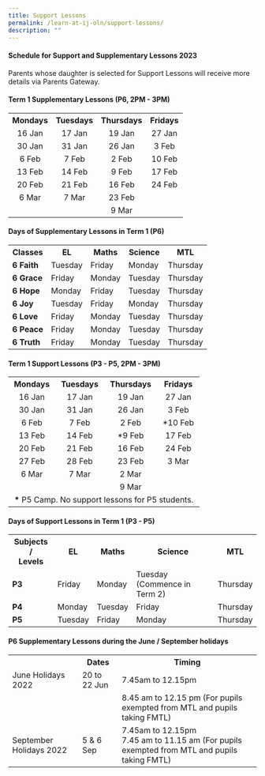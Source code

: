 ```yaml
---
title: Support Lessons
permalink: /learn-at-ij-oln/support-lessons/
description: ""
---
```

<h4><strong>Schedule for Support and Supplementary Lessons 2023</strong></h4>
<p>Parents whose daughter is selected for Support Lessons will receive more details via Parents Gateway.&nbsp;</p>
<h4><strong>Term 1 Supplementary Lessons (P6, 2PM - 3PM)</strong></h4>
<table class="iveo_table ives_tab_simple2 ive_eobj_center">
<tbody>
<tr>
<th style="text-align: center;">Mondays</th>
<th style="text-align: center;">Tuesdays</th>
<th style="text-align: center;">Thursdays</th>
<th style="text-align: center;">Fridays</th>
</tr>
<tr>
<td style="text-align: center;">16 Jan</td>
<td style="text-align: center;">17 Jan</td>
<td style="text-align: center;">19 Jan</td>
<td style="text-align: center;">27 Jan</td>
</tr>
<tr>
<td style="text-align: center;">30 Jan</td>
<td style="text-align: center;">31 Jan</td>
<td style="text-align: center;">26 Jan</td>
<td style="text-align: center;">3 Feb</td>
</tr>
<tr>
<td style="text-align: center;">6 Feb</td>
<td style="text-align: center;">7 Feb</td>
<td style="text-align: center;">2 Feb</td>
<td style="text-align: center;">10 Feb</td>
</tr>
<tr>
<td style="text-align: center;">13 Feb</td>
<td style="text-align: center;">14 Feb</td>
<td style="text-align: center;">9 Feb</td>
<td style="text-align: center;">17 Feb</td>
</tr>
<tr>
<td style="text-align: center;">20 Feb</td>
<td style="text-align: center;">21 Feb</td>
<td style="text-align: center;">16 Feb</td>
<td style="text-align: center;">24 Feb</td>
</tr>
<tr>
<td style="text-align: center;">6 Mar</td>
<td style="text-align: center;">7 Mar</td>
<td style="text-align: center;">23 Feb</td>
<td style="text-align: center;"> </td>
</tr>
<tr>
<td style="text-align: center;">&nbsp;</td>
<td style="text-align: center;"> </td>
<td style="text-align: center;">9 Mar</td>
<td style="text-align: center;"> </td>
</tr>
</tbody>
</table>
<h4><strong>Days of Supplementary Lessons in Term 1 (P6)</strong></h4>
<table>
<tbody>
<tr>
<th>Classes</th>
<th>EL</th>
<th>Maths</th>
<th>Science</th>
<th>MTL</th>
</tr>
<tr>
<td><strong>6 Faith</strong></td>
<td>Tuesday</td>
<td>Friday</td>
<td>Monday</td>
<td>Thursday</td>
</tr>
<tr>
<td><strong>6 Grace</strong></td>
<td>Friday</td>
<td>Monday</td>
<td>Tuesday</td>
<td>Thursday</td>
</tr>
<tr>
<td><strong>6 Hope</strong></td>
<td>Monday</td>
<td>Friday</td>
<td>Tuesday</td>
<td>Thursday</td>
</tr>
<tr>
<td><strong>6 Joy</strong></td>
<td>Tuesday</td>
<td>Friday</td>
<td>Monday</td>
<td>Thursday</td>
</tr>
<tr>
<td><strong>6 Love</strong></td>
<td>Friday</td>
<td>Monday</td>
<td>Tuesday</td>
<td>Thursday</td>
</tr>
<tr>
<td><strong>6 Peace</strong></td>
<td>Friday</td>
<td>Monday</td>
<td>Tuesday</td>
<td>Thursday</td>
</tr>
<tr>
<td><strong>6 Truth</strong></td>
<td>Friday</td>
<td>Monday</td>
<td>Tuesday</td>
<td>Thursday</td>
</tr>
</tbody>
</table>
<h4><strong>Term 1 Support Lessons (P3 - P5, 2PM - 3PM)</strong></h4>
<table>
<tbody>
<tr>
<th style="text-align: center;">Mondays</th>
<th style="text-align: center;">Tuesdays</th>
<th style="text-align: center;">Thursdays</th>
<th style="text-align: center;">Fridays</th>
</tr>
<tr>
<td style="text-align: center;">16 Jan</td>
<td style="text-align: center;">17 Jan</td>
<td style="text-align: center;">19 Jan</td>
<td style="text-align: center;">27 Jan</td>
</tr>
<tr>
<td style="text-align: center;">30 Jan</td>
<td style="text-align: center;">31 Jan</td>
<td style="text-align: center;">26 Jan</td>
<td style="text-align: center;">3 Feb</td>
</tr>
<tr>
<td style="text-align: center;">6 Feb</td>
<td style="text-align: center;">7 Feb</td>
<td style="text-align: center;">2 Feb</td>
<td style="text-align: center;">*10 Feb</td>
</tr>
<tr>
<td style="text-align: center;">13 Feb</td>
<td style="text-align: center;">14 Feb</td>
<td style="text-align: center;">*9 Feb</td>
<td style="text-align: center;">17 Feb</td>
</tr>
<tr>
<td style="text-align: center;">20 Feb</td>
<td style="text-align: center;">21 Feb</td>
<td style="text-align: center;">16 Feb</td>
<td style="text-align: center;">24 Feb</td>
</tr>
	<tr>
<td style="text-align: center;">27 Feb</td>
<td style="text-align: center;">28 Feb</td>
<td style="text-align: center;">23 Feb</td>
<td style="text-align: center;">3 Mar</td>
</tr>
<tr>
<td style="text-align: center;">6 Mar</td>
<td style="text-align: center;">7 Mar</td>
<td style="text-align: center;">2 Mar</td>
<td style="text-align: center;"> </td>
</tr>
<tr>
<td style="text-align: center;">&nbsp;</td>
<td style="text-align: center;"> </td>
<td style="text-align: center;">9 Mar</td>
<td style="text-align: center;"> </td>
</tr>
<tr>
<td style="text-align: left;" colspan="4">&nbsp;<strong>*</strong>&nbsp;P5 Camp. No support lessons for P5 students.&nbsp;</td>
</tr>
</tbody>
</table>
<h4><strong>Days of Support Lessons in Term 1 (P3 - P5)</strong></h4>
<table>
<tbody>
<tr>
<th>Subjects /<br />Levels</th>
<th>EL</th>
<th>Maths</th>
<th>Science</th>
<th>MTL</th>
</tr>
<tr>
<td><strong>P3</strong></td>
<td>Friday</td>
<td>Monday</td>
<td>Tuesday <br>(Commence in Term 2)</td>
<td>Thursday</td>
</tr>
<tr>
<td><strong>P4</strong></td>
<td>Monday</td>
<td>Tuesday</td>
<td>Friday</td>
<td>Thursday</td>
</tr>
<tr>
<td><strong>P5</strong></td>
<td>Tuesday</td>
<td>Friday</td>
<td>Monday</td>
<td>Thursday</td>
</tr>
</tbody>
</table>
<h4><strong>P6 Supplementary Lessons during the June / September holidays</strong></h4>
<table>
<tbody>
<tr>
<th>&nbsp;</th>
<th>Dates</th>
<th>Timing</th>
</tr>
<tr>
<td>June Holidays 2022</td>
<td>20 to 22 Jun</td>
<td>7.45am to 12.15pm</td>
</tr>
<tr>
<td>&nbsp;</td>
<td>&nbsp;</td>
<td>8.45 am to 12.15 pm (For pupils exempted from MTL and pupils taking FMTL)</td>
</tr>
<tr>
<td>September Holidays 2022</td>
<td>5 &amp; 6 Sep</td>
<td>7.45am to 12.15pm<br />7.45 am to 11.15 am (For pupils exempted from MTL and pupils taking FMTL)</td>
</tr>
</tbody>
</table>